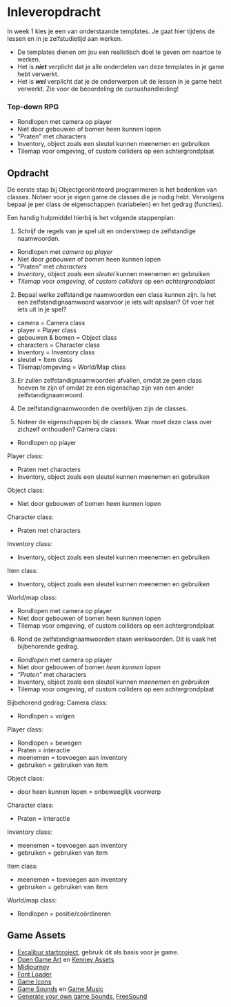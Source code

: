 # Inleveropdracht

In week 1 kies je een van onderstaande templates. Je gaat hier tijdens de lessen en in je zelfstudietijd aan werken. 

- De templates dienen om jou een realistisch doel te geven om naartoe te werken.
- Het is ***niet*** verplicht dat je alle onderdelen van deze templates in je game hebt verwerkt.
- Het is ***wel*** verplicht dat je de onderwerpen uit de lessen in je game hebt verwerkt. Zie voor de beoordeling de cursushandleiding!

### Top-down RPG
- Rondlopen met camera op player
- Niet door gebouwen of bomen heen kunnen lopen
- "Praten" met characters
- Inventory, object zoals een sleutel kunnen meenemen en gebruiken
- Tilemap voor omgeving, of custom colliders op een achtergrondplaat

## Opdracht 

De eerste stap bij Objectgeoriënteerd programmeren is het bedenken van classes. Noteer voor je eigen 
game de classes die je nodig hebt. Vervolgens bepaal je per class de eigenschappen (variabelen) en het gedrag (functies).

Een handig hulpmiddel hierbij is het volgende stappenplan:
1. Schrijf de regels van je spel uit en onderstreep de zelfstandige naamwoorden.
- Rondlopen met *camera* op *player*
- Niet door *gebouwen* of *bomen* heen kunnen lopen
- "Praten" met *characters*
- *Inventory*, object zoals een *sleutel* kunnen meenemen en gebruiken
- *Tilemap* voor *omgeving*, of *custom colliders* op een *achtergrondplaat*

2. Bepaal welke zelfstandige naamwoorden een class kunnen zijn. Is het een zelfstandignaamwoord waarvoor je iets wilt opslaan? Of voer het iets uit in je spel?
- camera = Camera class
- player = Player class
- gebouwen & bomen = Object class
- characters = Character class
- Inventory = Inventory class
- sleutel = Item class
- Tilemap/omgeving = World/Map class

3. Er zullen zelfstandignaamwoorden afvallen, omdat ze geen class hoeven te zijn of omdat ze een eigenschap zijn van een ander zelfstandignaamwoord.
4. De zelfstandignaamwoorden die overblijven zijn de classes.

5. Noteer de eigenschappen bij de classes. Waar moet deze class over zichzelf onthouden?
Camera class:
- Rondlopen op player

Player class:
- Praten met characters
- Inventory, object zoals een sleutel kunnen meenemen en gebruiken

Object class:
- Niet door gebouwen of bomen heen kunnen lopen

Character class:
- Praten met characters

Inventory class:
- Inventory, object zoals een sleutel kunnen meenemen en gebruiken

Item class:
- Inventory, object zoals een sleutel kunnen meenemen en gebruiken

World/map class:
- Rondlopen met camera op player
- Niet door gebouwen of bomen heen kunnen lopen
- Tilemap voor omgeving, of custom colliders op een achtergrondplaat

6. Rond de zelfstandignaamwoorden staan werkwoorden. Dit is vaak het bijbehorende gedrag.
- *Rondlopen* met camera op player
- Niet *door* gebouwen of bomen *heen kunnen lopen*
- *"Praten"* met characters
- Inventory, object zoals een sleutel kunnen *meenemen* en *gebruiken*
- Tilemap voor omgeving, of custom colliders op een achtergrondplaat

Bijbehorend gedrag:
Camera class:
- Rondlopen = volgen

Player class:
- Rondlopen = bewegen
- Praten = interactie
- meenemen = toevoegen aan inventory
- gebruiken = gebruiken van item

Object class:
- door heen kunnen lopen = onbeweeglijk voorwerp

Character class:
- Praten = interactie

Inventory class:
- meenemen = toevoegen aan inventory
- gebruiken = gebruiken van item

Item class:
- meenemen = toevoegen aan inventory
- gebruiken = gebruiken van item

World/map class:
- Rondlopen = positie/coördineren

## Game Assets

- [Excalibur startproject](https://github.com/HR-CMGT/prg4-startproject-2023), gebruik dit als basis voor je game.
- [Open Game Art](https://opengameart.org) en [Kenney Assets](https://www.kenney.nl/assets)
- [Midjourney](https://enchanting-trader-463.notion.site/Midjourney-AI-Guide-41eca43809dd4d8fa676e648436fc29c)
- [Font Loader](https://fontfaceobserver.com)
- [Game Icons](https://game-icons.net)
- [Game Sounds](https://www.zapsplat.com) en [Game Music](https://www.bensound.com)
- [Generate your own game Sounds](https://sfxr.me), [FreeSound](https://freesound.org)